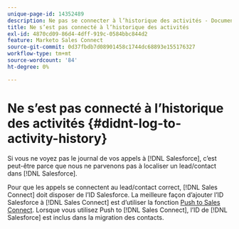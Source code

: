 ```yaml
---
unique-page-id: 14352489
description: Ne pas se connecter à l’historique des activités - Documents Marketo - Documentation du produit
title: Ne s’est pas connecté à l’historique des activités
exl-id: 4870cd09-86d4-4dff-919c-0584bbc844d2
feature: Marketo Sales Connect
source-git-commit: 0d37fbdb7d08901458c1744dc68893e155176327
workflow-type: tm+mt
source-wordcount: '84'
ht-degree: 0%

---
```


# Ne s’est pas connecté à l’historique des activités {#didnt-log-to-activity-history}

Si vous ne voyez pas le journal de vos appels à [!DNL Salesforce], c’est peut-être parce que nous ne parvenons pas à localiser un lead/contact dans [!DNL Salesforce].

Pour que les appels se connectent au lead/contact correct, [!DNL Sales Connect] doit disposer de l’ID Salesforce. La meilleure façon d’ajouter l’ID Salesforce à [!DNL Sales Connect] est d’utiliser la fonction [Push to Sales Connect](/help/marketo/product-docs/marketo-sales-connect/crm/salesforce-customization/push-to-sales-connect.md). Lorsque vous utilisez Push to [!DNL Sales Connect], l’ID de [!DNL Salesforce] est inclus dans la migration des contacts.
